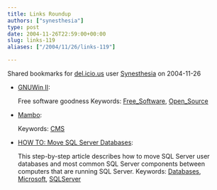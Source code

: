 ```yaml
---
title: Links Roundup
authors: ["synesthesia"]
type: post
date: 2004-11-26T22:59:00+00:00
slug: links-119 
aliases: ["/2004/11/26/links-119"]

---
```

Shared bookmarks for [del.icio.us][1] user  [Synesthesia][2] on 2004-11-26

  * [GNUWin II][3]:
  
    Free software goodness Keywords: [Free_Software][4], [Open_Source][5]
  * [Mambo][6]:
   
    Keywords: [CMS][7]
  * [HOW TO: Move SQL Server Databases][8]:
  
    This step-by-step article describes how to move SQL Server user databases and most common SQL Server components between computers that are running SQL Server. Keywords: [Databases][9], [Microsoft][10], [SQLServer][11]

 [1]: https://del.icio.us/
 [2]: https://del.icio.us/synesthesia
 [3]: https://gnuwin.epfl.ch/en/order.html "https://gnuwin.epfl.ch/en/order.html"
 [4]: https://del.icio.us/synesthesia/Free_Software
 [5]: https://del.icio.us/synesthesia/Open_Source
 [6]: https://mamboserver.com/ "https://mamboserver.com/"
 [7]: https://del.icio.us/synesthesia/CMS
 [8]: https://support.microsoft.com/kb/314546/EN-US/ "https://support.microsoft.com/kb/314546/EN-US/"
 [9]: https://del.icio.us/synesthesia/Databases
 [10]: https://del.icio.us/synesthesia/Microsoft
 [11]: https://del.icio.us/synesthesia/SQLServer